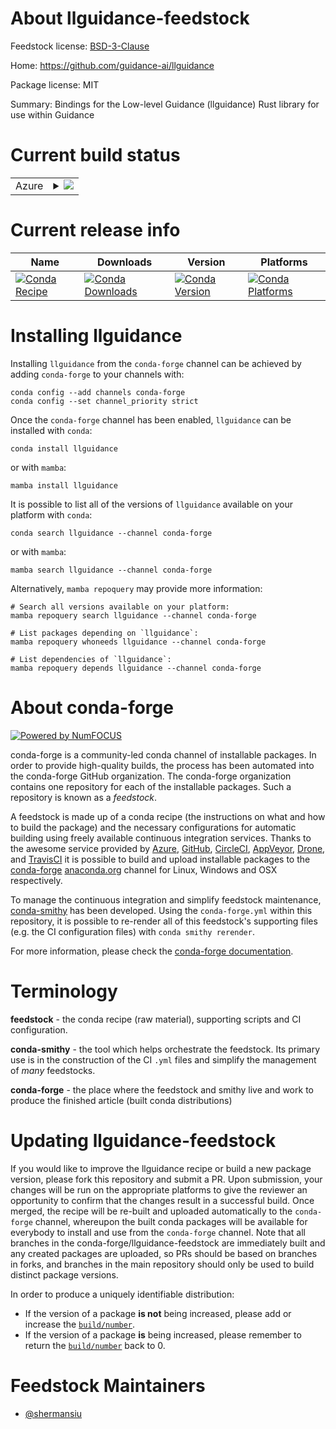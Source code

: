 About llguidance-feedstock
==========================

Feedstock license: [BSD-3-Clause](https://github.com/conda-forge/llguidance-feedstock/blob/main/LICENSE.txt)

Home: https://github.com/guidance-ai/llguidance

Package license: MIT

Summary: Bindings for the Low-level Guidance (llguidance) Rust library for use within Guidance

Current build status
====================


<table>
    
  <tr>
    <td>Azure</td>
    <td>
      <details>
        <summary>
          <a href="https://dev.azure.com/conda-forge/feedstock-builds/_build/latest?definitionId=25541&branchName=main">
            <img src="https://dev.azure.com/conda-forge/feedstock-builds/_apis/build/status/llguidance-feedstock?branchName=main">
          </a>
        </summary>
        <table>
          <thead><tr><th>Variant</th><th>Status</th></tr></thead>
          <tbody><tr>
              <td>linux_64_is_python_mintruepython3.10.____cpython</td>
              <td>
                <a href="https://dev.azure.com/conda-forge/feedstock-builds/_build/latest?definitionId=25541&branchName=main">
                  <img src="https://dev.azure.com/conda-forge/feedstock-builds/_apis/build/status/llguidance-feedstock?branchName=main&jobName=linux&configuration=linux%20linux_64_is_python_mintruepython3.10.____cpython" alt="variant">
                </a>
              </td>
            </tr><tr>
              <td>linux_aarch64_is_python_mintruepython3.10.____cpython</td>
              <td>
                <a href="https://dev.azure.com/conda-forge/feedstock-builds/_build/latest?definitionId=25541&branchName=main">
                  <img src="https://dev.azure.com/conda-forge/feedstock-builds/_apis/build/status/llguidance-feedstock?branchName=main&jobName=linux&configuration=linux%20linux_aarch64_is_python_mintruepython3.10.____cpython" alt="variant">
                </a>
              </td>
            </tr><tr>
              <td>linux_ppc64le_is_python_mintruepython3.10.____cpython</td>
              <td>
                <a href="https://dev.azure.com/conda-forge/feedstock-builds/_build/latest?definitionId=25541&branchName=main">
                  <img src="https://dev.azure.com/conda-forge/feedstock-builds/_apis/build/status/llguidance-feedstock?branchName=main&jobName=linux&configuration=linux%20linux_ppc64le_is_python_mintruepython3.10.____cpython" alt="variant">
                </a>
              </td>
            </tr><tr>
              <td>osx_64_is_python_mintruepython3.10.____cpython</td>
              <td>
                <a href="https://dev.azure.com/conda-forge/feedstock-builds/_build/latest?definitionId=25541&branchName=main">
                  <img src="https://dev.azure.com/conda-forge/feedstock-builds/_apis/build/status/llguidance-feedstock?branchName=main&jobName=osx&configuration=osx%20osx_64_is_python_mintruepython3.10.____cpython" alt="variant">
                </a>
              </td>
            </tr><tr>
              <td>osx_arm64_is_python_mintruepython3.10.____cpython</td>
              <td>
                <a href="https://dev.azure.com/conda-forge/feedstock-builds/_build/latest?definitionId=25541&branchName=main">
                  <img src="https://dev.azure.com/conda-forge/feedstock-builds/_apis/build/status/llguidance-feedstock?branchName=main&jobName=osx&configuration=osx%20osx_arm64_is_python_mintruepython3.10.____cpython" alt="variant">
                </a>
              </td>
            </tr><tr>
              <td>win_64_is_python_mintruepython3.10.____cpython</td>
              <td>
                <a href="https://dev.azure.com/conda-forge/feedstock-builds/_build/latest?definitionId=25541&branchName=main">
                  <img src="https://dev.azure.com/conda-forge/feedstock-builds/_apis/build/status/llguidance-feedstock?branchName=main&jobName=win&configuration=win%20win_64_is_python_mintruepython3.10.____cpython" alt="variant">
                </a>
              </td>
            </tr>
          </tbody>
        </table>
      </details>
    </td>
  </tr>
</table>

Current release info
====================

| Name | Downloads | Version | Platforms |
| --- | --- | --- | --- |
| [![Conda Recipe](https://img.shields.io/badge/recipe-llguidance-green.svg)](https://anaconda.org/conda-forge/llguidance) | [![Conda Downloads](https://img.shields.io/conda/dn/conda-forge/llguidance.svg)](https://anaconda.org/conda-forge/llguidance) | [![Conda Version](https://img.shields.io/conda/vn/conda-forge/llguidance.svg)](https://anaconda.org/conda-forge/llguidance) | [![Conda Platforms](https://img.shields.io/conda/pn/conda-forge/llguidance.svg)](https://anaconda.org/conda-forge/llguidance) |

Installing llguidance
=====================

Installing `llguidance` from the `conda-forge` channel can be achieved by adding `conda-forge` to your channels with:

```
conda config --add channels conda-forge
conda config --set channel_priority strict
```

Once the `conda-forge` channel has been enabled, `llguidance` can be installed with `conda`:

```
conda install llguidance
```

or with `mamba`:

```
mamba install llguidance
```

It is possible to list all of the versions of `llguidance` available on your platform with `conda`:

```
conda search llguidance --channel conda-forge
```

or with `mamba`:

```
mamba search llguidance --channel conda-forge
```

Alternatively, `mamba repoquery` may provide more information:

```
# Search all versions available on your platform:
mamba repoquery search llguidance --channel conda-forge

# List packages depending on `llguidance`:
mamba repoquery whoneeds llguidance --channel conda-forge

# List dependencies of `llguidance`:
mamba repoquery depends llguidance --channel conda-forge
```


About conda-forge
=================

[![Powered by
NumFOCUS](https://img.shields.io/badge/powered%20by-NumFOCUS-orange.svg?style=flat&colorA=E1523D&colorB=007D8A)](https://numfocus.org)

conda-forge is a community-led conda channel of installable packages.
In order to provide high-quality builds, the process has been automated into the
conda-forge GitHub organization. The conda-forge organization contains one repository
for each of the installable packages. Such a repository is known as a *feedstock*.

A feedstock is made up of a conda recipe (the instructions on what and how to build
the package) and the necessary configurations for automatic building using freely
available continuous integration services. Thanks to the awesome service provided by
[Azure](https://azure.microsoft.com/en-us/services/devops/), [GitHub](https://github.com/),
[CircleCI](https://circleci.com/), [AppVeyor](https://www.appveyor.com/),
[Drone](https://cloud.drone.io/welcome), and [TravisCI](https://travis-ci.com/)
it is possible to build and upload installable packages to the
[conda-forge](https://anaconda.org/conda-forge) [anaconda.org](https://anaconda.org/)
channel for Linux, Windows and OSX respectively.

To manage the continuous integration and simplify feedstock maintenance,
[conda-smithy](https://github.com/conda-forge/conda-smithy) has been developed.
Using the ``conda-forge.yml`` within this repository, it is possible to re-render all of
this feedstock's supporting files (e.g. the CI configuration files) with ``conda smithy rerender``.

For more information, please check the [conda-forge documentation](https://conda-forge.org/docs/).

Terminology
===========

**feedstock** - the conda recipe (raw material), supporting scripts and CI configuration.

**conda-smithy** - the tool which helps orchestrate the feedstock.
                   Its primary use is in the construction of the CI ``.yml`` files
                   and simplify the management of *many* feedstocks.

**conda-forge** - the place where the feedstock and smithy live and work to
                  produce the finished article (built conda distributions)


Updating llguidance-feedstock
=============================

If you would like to improve the llguidance recipe or build a new
package version, please fork this repository and submit a PR. Upon submission,
your changes will be run on the appropriate platforms to give the reviewer an
opportunity to confirm that the changes result in a successful build. Once
merged, the recipe will be re-built and uploaded automatically to the
`conda-forge` channel, whereupon the built conda packages will be available for
everybody to install and use from the `conda-forge` channel.
Note that all branches in the conda-forge/llguidance-feedstock are
immediately built and any created packages are uploaded, so PRs should be based
on branches in forks, and branches in the main repository should only be used to
build distinct package versions.

In order to produce a uniquely identifiable distribution:
 * If the version of a package **is not** being increased, please add or increase
   the [``build/number``](https://docs.conda.io/projects/conda-build/en/latest/resources/define-metadata.html#build-number-and-string).
 * If the version of a package **is** being increased, please remember to return
   the [``build/number``](https://docs.conda.io/projects/conda-build/en/latest/resources/define-metadata.html#build-number-and-string)
   back to 0.

Feedstock Maintainers
=====================

* [@shermansiu](https://github.com/shermansiu/)

